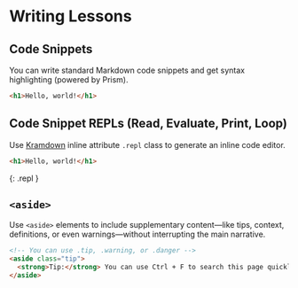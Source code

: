 # Writing Lessons

## Code Snippets

You can write standard Markdown code snippets and get syntax highlighting (powered by Prism).

```html
<h1>Hello, world!</h1>
```

## Code Snippet REPLs (Read, Evaluate, Print, Loop)

Use [Kramdown](https://kramdown.gettalong.org/syntax.html#inline-attribute-lists) inline attribute `.repl` class to generate an inline code editor.

```html
<h1>Hello, world!</h1>
```
{: .repl }

## `<aside>`

Use `<aside>` elements to include supplementary content—like tips, context, definitions, or even warnings—without interrupting the main narrative.

```html
<!-- You can use .tip, .warning, or .danger -->
<aside class="tip">
  <strong>Tip:</strong> You can use Ctrl + F to search this page quickly.
</aside>
```
